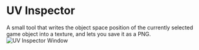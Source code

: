 # UV Inspector
A small tool that writes the object space position of the currently selected game object into a texture, and lets you save it as a PNG.
![UV Inspector Window](http://i.imgur.com/auegBck.png)